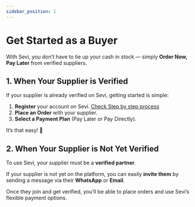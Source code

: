 ```yaml
---
sidebar_position: 1
---
```


# Get Started as a Buyer

With Sevi, you don’t have to tie up your cash in stock — simply **Order Now, Pay Later** from verified suppliers.  


## 1. When Your Supplier is Verified
If your supplier is already verified on Sevi, getting started is simple:  

1. **Register** your account on Sevi. [Check Step by step process](/buyer/step-by-step-process/register)  
2. **Place an Order** with your supplier.  
3. **Select a Payment Plan** (Pay Later or Pay Directly).  

It’s that easy! 🎉

<!-- ▶️ Watch this short video to see how it works:   -->

<!--- Video coming soon--->

<!-- <iframe width="560" height="315" src="https://www.youtube.com/embed/RzDnxgQkfyQ" title="Sevi Buyer Walkthrough" frameborder="0" allow="accelerometer; autoplay; clipboard-write; encrypted-media; gyroscope; picture-in-picture; fullscreen"></iframe>   -->


## 2. When Your Supplier is Not Yet Verified
To use Sevi, your supplier must be a **verified partner**.  

If your supplier is not yet on the platform, you can easily **invite them** by sending a message via their **WhatsApp** or **Email**.  

Once they join and get verified, you’ll be able to place orders and use Sevi’s flexible payment options.  

